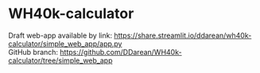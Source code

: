 # WH40k-calculator

Draft web-app available by link: https://share.streamlit.io/ddarean/wh40k-calculator/simple_web_app/app.py  
GitHub branch: https://github.com/DDarean/WH40k-calculator/tree/simple_web_app
